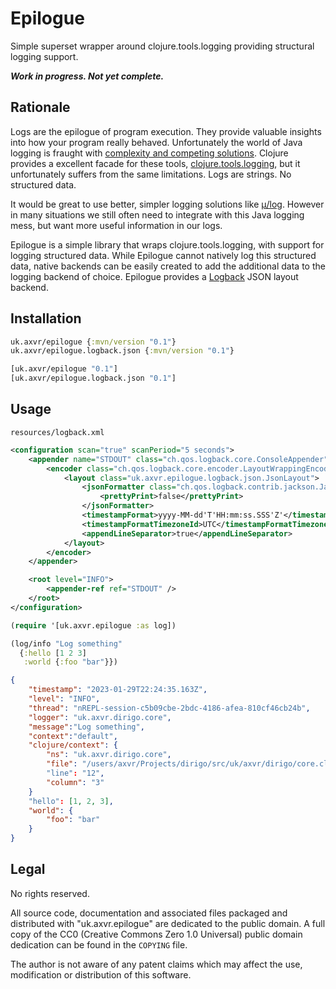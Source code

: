 # Epilogue

Simple superset wrapper around clojure.tools.logging providing structural logging support.

___Work in progress.  Not yet complete.___


## Rationale

Logs are the epilogue of program execution.  They provide valuable insights
into how your program really behaved.  Unfortunately the world of Java logging
is fraught with [complexity and competing solutions][Logging in Clojure].
Clojure provides a excellent facade for these tools, [clojure.tools.logging][],
but it unfortunately suffers from the same limitations.  Logs are strings.  No
structured data.

It would be great to use better, simpler logging solutions like [μ/log][ulog].
However in many situations we still often need to integrate with this Java
logging mess, but want more useful information in our logs.

Epilogue is a simple library that wraps clojure.tools.logging, with support for
logging structured data.  While Epilogue cannot natively log this structured
data, native backends can be easily created to add the additional data to the
logging backend of choice.  Epilogue provides a [Logback][] JSON layout
backend.

[Logging in Clojure]: https://lambdaisland.com/blog/2020-06-12-logging-in-clojure-making-sense-of-the-mess
[clojure.tools.logging]: https://github.com/clojure/tools.logging
[logback]: https://logback.qos.ch
[ulog]: https://github.com/BrunoBonacci/mulog


## Installation

```clojure
uk.axvr/epilogue {:mvn/version "0.1"}
uk.axvr/epilogue.logback.json {:mvn/version "0.1"}
```

```clojure
[uk.axvr/epilogue "0.1"]
[uk.axvr/epilogue.logback.json "0.1"]
```


## Usage

`resources/logback.xml`

```xml
<configuration scan="true" scanPeriod="5 seconds">
    <appender name="STDOUT" class="ch.qos.logback.core.ConsoleAppender">
        <encoder class="ch.qos.logback.core.encoder.LayoutWrappingEncoder">
            <layout class="uk.axvr.epilogue.logback.json.JsonLayout">
                <jsonFormatter class="ch.qos.logback.contrib.jackson.JacksonJsonFormatter">
                    <prettyPrint>false</prettyPrint>
                </jsonFormatter>
                <timestampFormat>yyyy-MM-dd'T'HH:mm:ss.SSS'Z'</timestampFormat>
                <timestampFormatTimezoneId>UTC</timestampFormatTimezoneId>
                <appendLineSeparator>true</appendLineSeparator>
            </layout>
        </encoder>
    </appender>

    <root level="INFO">
        <appender-ref ref="STDOUT" />
    </root>
</configuration>
```

```clojure
(require '[uk.axvr.epilogue :as log])

(log/info "Log something"
  {:hello [1 2 3]
   :world {:foo "bar"}})
```

```json
{
    "timestamp": "2023-01-29T22:24:35.163Z",
    "level": "INFO",
    "thread": "nREPL-session-c5b09cbe-2bdc-4186-afea-810cf46cb24b",
    "logger": "uk.axvr.dirigo.core",
    "message":"Log something",
    "context":"default",
    "clojure/context": {
        "ns": "uk.axvr.dirigo.core",
        "file": "/users/axvr/Projects/dirigo/src/uk/axvr/dirigo/core.clj"
        "line": "12",
        "column": "3"
    }
    "hello": [1, 2, 3],
    "world": {
        "foo": "bar"
    }
}
```


## Legal

No rights reserved.

All source code, documentation and associated files packaged and distributed
with "uk.axvr.epilogue" are dedicated to the public domain. A full copy of the
CC0 (Creative Commons Zero 1.0 Universal) public domain dedication can be found
in the `COPYING` file.

The author is not aware of any patent claims which may affect the use,
modification or distribution of this software.
